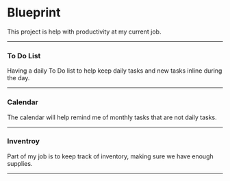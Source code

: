 # Blueprint
 This project is help with productivity at my current job.
 
 <hr>
 <h3>To Do List</h3>
 <p>Having a daily To Do list to help keep daily tasks and new tasks inline during the day.</p>
 <hr>
 <h3>Calendar</h3>
 <p>The calendar will help remind me of monthly tasks that are not daily tasks.</p>
 <hr>
 <h3>Inventroy</h3>
 <p>Part of my job is to keep track of inventory, making sure we have enough supplies.</p>
 <hr>
